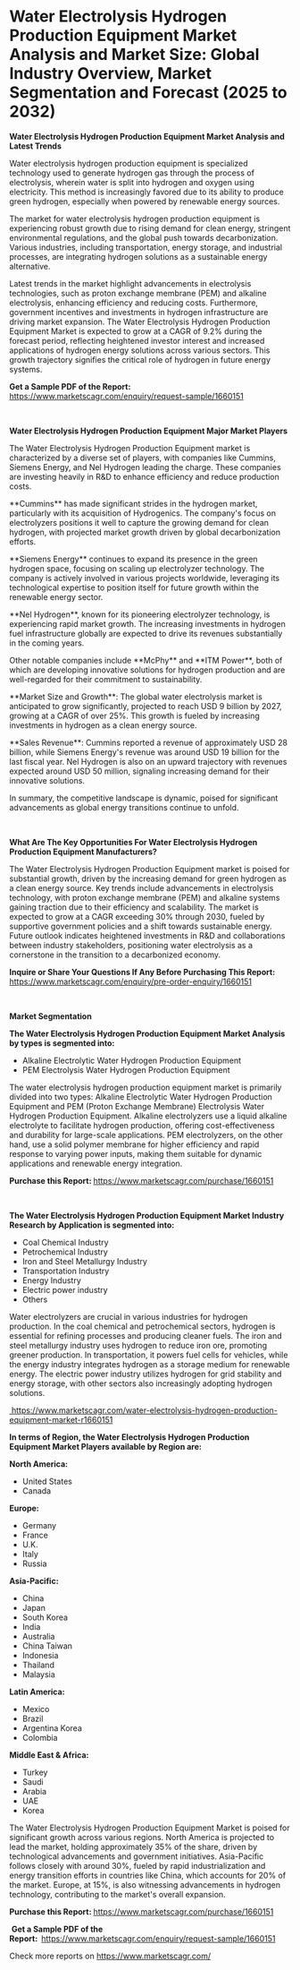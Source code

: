 <p><h1>Water Electrolysis Hydrogen Production Equipment Market Analysis and Market Size: Global Industry Overview, Market Segmentation and Forecast (2025 to 2032)</h1></p><p><strong>Water Electrolysis Hydrogen Production Equipment Market Analysis and Latest Trends</strong></p>
<p><p>Water electrolysis hydrogen production equipment is specialized technology used to generate hydrogen gas through the process of electrolysis, wherein water is split into hydrogen and oxygen using electricity. This method is increasingly favored due to its ability to produce green hydrogen, especially when powered by renewable energy sources. </p><p>The market for water electrolysis hydrogen production equipment is experiencing robust growth due to rising demand for clean energy, stringent environmental regulations, and the global push towards decarbonization. Various industries, including transportation, energy storage, and industrial processes, are integrating hydrogen solutions as a sustainable energy alternative. </p><p>Latest trends in the market highlight advancements in electrolysis technologies, such as proton exchange membrane (PEM) and alkaline electrolysis, enhancing efficiency and reducing costs. Furthermore, government incentives and investments in hydrogen infrastructure are driving market expansion. The Water Electrolysis Hydrogen Production Equipment Market is expected to grow at a CAGR of 9.2% during the forecast period, reflecting heightened investor interest and increased applications of hydrogen energy solutions across various sectors. This growth trajectory signifies the critical role of hydrogen in future energy systems.</p></p>
<p><strong>Get a Sample PDF of the Report:&nbsp;</strong> <a href="https://www.marketscagr.com/enquiry/request-sample/1660151?utm_campaign=3135&utm_medium=2&utm_source=Github&utm_content=ia&utm_term=29032025&utm_id=water-electrolysis-hydrogen-production-equipment">https://www.marketscagr.com/enquiry/request-sample/1660151</a></p>
<p>&nbsp;</p>
<p><strong>Water Electrolysis Hydrogen Production Equipment Major Market Players</strong></p>
<p><p>The Water Electrolysis Hydrogen Production Equipment market is characterized by a diverse set of players, with companies like Cummins, Siemens Energy, and Nel Hydrogen leading the charge. These companies are investing heavily in R&D to enhance efficiency and reduce production costs.</p><p>**Cummins** has made significant strides in the hydrogen market, particularly with its acquisition of Hydrogenics. The company's focus on electrolyzers positions it well to capture the growing demand for clean hydrogen, with projected market growth driven by global decarbonization efforts.</p><p>**Siemens Energy** continues to expand its presence in the green hydrogen space, focusing on scaling up electrolyzer technology. The company is actively involved in various projects worldwide, leveraging its technological expertise to position itself for future growth within the renewable energy sector.</p><p>**Nel Hydrogen**, known for its pioneering electrolyzer technology, is experiencing rapid market growth. The increasing investments in hydrogen fuel infrastructure globally are expected to drive its revenues substantially in the coming years. </p><p>Other notable companies include **McPhy** and **ITM Power**, both of which are developing innovative solutions for hydrogen production and are well-regarded for their commitment to sustainability. </p><p>**Market Size and Growth**: The global water electrolysis market is anticipated to grow significantly, projected to reach USD 9 billion by 2027, growing at a CAGR of over 25%. This growth is fueled by increasing investments in hydrogen as a clean energy source.</p><p>**Sales Revenue**: Cummins reported a revenue of approximately USD 28 billion, while Siemens Energy's revenue was around USD 19 billion for the last fiscal year. Nel Hydrogen is also on an upward trajectory with revenues expected around USD 50 million, signaling increasing demand for their innovative solutions.</p><p>In summary, the competitive landscape is dynamic, poised for significant advancements as global energy transitions continue to unfold.</p></p>
<p>&nbsp;</p>
<p><strong>What Are The Key Opportunities For Water Electrolysis Hydrogen Production Equipment Manufacturers?</strong></p>
<p><p>The Water Electrolysis Hydrogen Production Equipment market is poised for substantial growth, driven by the increasing demand for green hydrogen as a clean energy source. Key trends include advancements in electrolysis technology, with proton exchange membrane (PEM) and alkaline systems gaining traction due to their efficiency and scalability. The market is expected to grow at a CAGR exceeding 30% through 2030, fueled by supportive government policies and a shift towards sustainable energy. Future outlook indicates heightened investments in R&D and collaborations between industry stakeholders, positioning water electrolysis as a cornerstone in the transition to a decarbonized economy.</p></p>
<p><strong>Inquire or Share Your Questions If Any Before Purchasing This Report:</strong> <a href="https://www.marketscagr.com/enquiry/pre-order-enquiry/1660151?utm_campaign=3135&utm_medium=2&utm_source=Github&utm_content=ia&utm_term=29032025&utm_id=water-electrolysis-hydrogen-production-equipment">https://www.marketscagr.com/enquiry/pre-order-enquiry/1660151</a></p>
<p>&nbsp;</p>
<p><strong>Market Segmentation</strong></p>
<p><strong>The Water Electrolysis Hydrogen Production Equipment Market Analysis by types is segmented into:</strong></p>
<p><ul><li>Alkaline Electrolytic Water Hydrogen Production Equipment</li><li>PEM Electrolysis Water Hydrogen Production Equipment</li></ul></p>
<p><p>The water electrolysis hydrogen production equipment market is primarily divided into two types: Alkaline Electrolytic Water Hydrogen Production Equipment and PEM (Proton Exchange Membrane) Electrolysis Water Hydrogen Production Equipment. Alkaline electrolyzers use a liquid alkaline electrolyte to facilitate hydrogen production, offering cost-effectiveness and durability for large-scale applications. PEM electrolyzers, on the other hand, use a solid polymer membrane for higher efficiency and rapid response to varying power inputs, making them suitable for dynamic applications and renewable energy integration.</p></p>
<p><strong>Purchase this Report:&nbsp;</strong><a href="https://www.marketscagr.com/purchase/1660151?utm_campaign=3135&utm_medium=2&utm_source=Github&utm_content=ia&utm_term=29032025&utm_id=water-electrolysis-hydrogen-production-equipment">https://www.marketscagr.com/purchase/1660151</a></p>
<p>&nbsp;</p>
<p><strong>The Water Electrolysis Hydrogen Production Equipment Market Industry Research by Application is segmented into:</strong></p>
<p><ul><li>Coal Chemical Industry</li><li>Petrochemical Industry</li><li>Iron and Steel Metallurgy Industry</li><li>Transportation Industry</li><li>Energy Industry</li><li>Electric power industry</li><li>Others</li></ul></p>
<p><p>Water electrolyzers are crucial in various industries for hydrogen production. In the coal chemical and petrochemical sectors, hydrogen is essential for refining processes and producing cleaner fuels. The iron and steel metallurgy industry uses hydrogen to reduce iron ore, promoting greener production. In transportation, it powers fuel cells for vehicles, while the energy industry integrates hydrogen as a storage medium for renewable energy. The electric power industry utilizes hydrogen for grid stability and energy storage, with other sectors also increasingly adopting hydrogen solutions.</p></p>
<p><a href="https://www.marketscagr.com/water-electrolysis-hydrogen-production-equipment-market-r1660151?utm_campaign=3135&utm_medium=2&utm_source=Github&utm_content=ia&utm_term=29032025&utm_id=water-electrolysis-hydrogen-production-equipment">&nbsp;https://www.marketscagr.com/water-electrolysis-hydrogen-production-equipment-market-r1660151</a></p>
<p><strong>In terms of Region, the Water Electrolysis Hydrogen Production Equipment Market Players available by Region are:</strong></p>
<p>
    <p> <strong> North America: </strong>
        <ul>
            <li>United States</li>
            <li>Canada</li>
        </ul>
        </p> 
    <p> <strong> Europe: </strong>
        <ul>
            <li>Germany</li>
            <li>France</li>
            <li>U.K.</li>
            <li>Italy</li>
            <li>Russia</li>
        </ul>
        </p> 
    <p> <strong> Asia-Pacific: </strong>
        <ul>
            <li>China</li>
            <li>Japan</li>
            <li>South Korea</li>
            <li>India</li>
            <li>Australia</li>
            <li>China Taiwan</li>
            <li>Indonesia</li>
            <li>Thailand</li>
            <li>Malaysia</li>
        </ul>
        </p> 
    <p> <strong> Latin America: </strong>
        <ul>
            <li>Mexico</li>
            <li>Brazil</li>
            <li>Argentina Korea</li>
            <li>Colombia</li>
        </ul>
        </p> 
    <p> <strong> Middle East & Africa: </strong>
        <ul>
            <li>Turkey</li>
            <li>Saudi</li>
            <li>Arabia</li>
            <li>UAE</li>
            <li>Korea</li>
        </ul>
    </p>
    </p>
<p><p>The Water Electrolysis Hydrogen Production Equipment Market is poised for significant growth across various regions. North America is projected to lead the market, holding approximately 35% of the share, driven by technological advancements and government initiatives. Asia-Pacific follows closely with around 30%, fueled by rapid industrialization and energy transition efforts in countries like China, which accounts for 20% of the market. Europe, at 15%, is also witnessing advancements in hydrogen technology, contributing to the market's overall expansion.</p></p>
<p><strong>Purchase this Report: </strong><a href="https://www.marketscagr.com/purchase/1660151?utm_campaign=3135&utm_medium=2&utm_source=Github&utm_content=ia&utm_term=29032025&utm_id=water-electrolysis-hydrogen-production-equipment">https://www.marketscagr.com/purchase/1660151</a></p>
<p>&nbsp;<strong>Get a Sample PDF of the Report:&nbsp;&nbsp;</strong><a href="https://www.marketscagr.com/enquiry/request-sample/1660151?utm_campaign=3135&utm_medium=2&utm_source=Github&utm_content=ia&utm_term=29032025&utm_id=water-electrolysis-hydrogen-production-equipment">https://www.marketscagr.com/enquiry/request-sample/1660151</a></p>
<p><strong></strong></p>
<p>Check more reports on <a href="https://www.marketscagr.com/?utm_campaign=3135&utm_medium=2&utm_source=Github&utm_content=ia&utm_term=29032025&utm_id=water-electrolysis-hydrogen-production-equipment">https://www.marketscagr.com/</a></p>